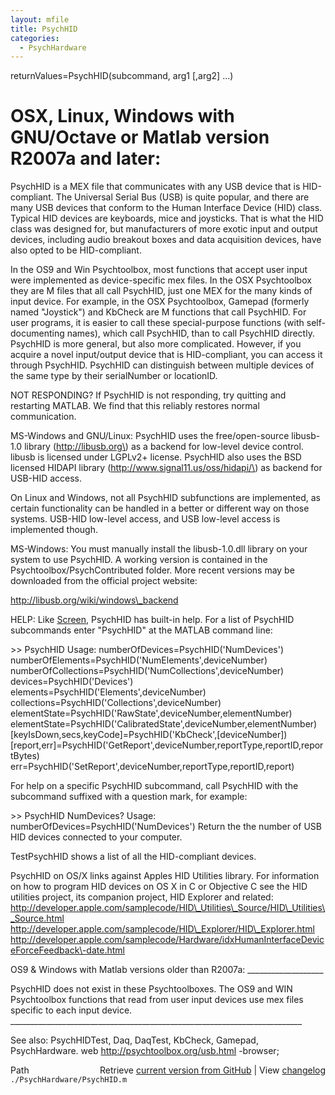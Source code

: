 ```yaml
---
layout: mfile
title: PsychHID
categories:
  - PsychHardware
---
```



returnValues=PsychHID\(subcommand, arg1 \[,arg2\] ...\)

# OSX, Linux, Windows with GNU/Octave or Matlab version R2007a and later:

PsychHID is a MEX file that communicates with any USB device that
is HID\-compliant. The Universal Serial Bus \(USB\) is quite popular, and
there are many USB devices that conform to the Human Interface Device
\(HID\) class.  Typical HID devices are keyboards, mice and joysticks. That
is what the HID class was designed for, but manufacturers of more exotic
input and output devices, including audio breakout boxes and data
acquisition devices, have also opted to be HID\-compliant.

In the OS9 and Win Psychtoolbox, most functions that accept user input
were implemented as device\-specific mex files. In the OSX Psychtoolbox
they are M files that all call PsychHID, just one MEX for the many kinds
of input device.  For example, in the OSX Psychtoolbox, Gamepad \(formerly
named "Joystick"\) and KbCheck are M functions that call PsychHID.  For
user programs, it is easier to call these special\-purpose functions \(with
self\-documenting names\), which call PsychHID, than to call PsychHID
directly. PsychHID is more general, but also more complicated. However,
if you acquire a novel input/output device that is HID\-compliant, you can
access it through PsychHID. PsychHID can distinguish between multiple
devices of the same type by their serialNumber or locationID.

NOT RESPONDING? If PsychHID is not responding, try quitting and
restarting MATLAB. We find that this reliably restores normal
communication.

MS\-Windows and GNU/Linux: PsychHID uses the free/open\-source libusb\-1.0
library \(http://libusb.org\) as a backend for low\-level device control.
libusb is licensed under LGPLv2\+ license. PsychHID also uses the BSD
licensed HIDAPI library \(http://www.signal11.us/oss/hidapi/\) as backend
for USB\-HID access.

On Linux and Windows, not all PsychHID subfunctions are implemented, as
certain functionality can be handled in a better or different way on
those systems. USB\-HID low\-level access, and USB low\-level access is
implemented though.

MS\-Windows: You must manually install the libusb\-1.0.dll library on your
system to use PsychHID. A working version is contained in the
Psychtoolbox/PsychContributed folder. More recent versions may be
downloaded from the official project website:

http://libusb.org/wiki/windows\_backend

HELP: Like [Screen](/docs/Screen), PsychHID has built\-in help. For a list of PsychHID
subcommands enter "PsychHID" at the MATLAB command line:

\>\> PsychHID
Usage:
numberOfDevices=PsychHID\('NumDevices'\)
numberOfElements=PsychHID\('NumElements',deviceNumber\)
numberOfCollections=PsychHID\('NumCollections',deviceNumber\)
devices=PsychHID\('Devices'\)
elements=PsychHID\('Elements',deviceNumber\)
collections=PsychHID\('Collections',deviceNumber\)
elementState=PsychHID\('RawState',deviceNumber,elementNumber\)
elementState=PsychHID\('CalibratedState',deviceNumber,elementNumber\)
\[keyIsDown,secs,keyCode\]=PsychHID\('KbCheck',\[deviceNumber\]\)
\[report,err\]=PsychHID\('GetReport',deviceNumber,reportType,reportID,reportBytes\)
err=PsychHID\('SetReport',deviceNumber,reportType,reportID,report\)

For help on a specific PsychHID subcommand, call PsychHID with the
subcommand suffixed with a question mark, for example:

  \>\> PsychHID NumDevices?
  Usage:
  numberOfDevices=PsychHID\('NumDevices'\)
  Return the the number of USB HID devices connected to your computer.

TestPsychHID shows a list of all the HID\-compliant devices.

PsychHID on OS/X links against Apples HID Utilities library.  For information on
how to program HID devices on OS X in C or Objective C see the HID
utilities project, its companion project, HID Explorer and related:
http://developer.apple.com/samplecode/HID\_Utilities\_Source/HID\_Utilities\_Source.html
http://developer.apple.com/samplecode/HID\_Explorer/HID\_Explorer.html
http://developer.apple.com/samplecode/Hardware/idxHumanInterfaceDeviceForceFeedback\-date.html

OS9 & Windows with Matlab versions older than R2007a: \_\_\_\_\_\_\_\_\_\_\_\_\_\_\_\_\_\_\_

PsychHID does not exist in these Psychtoolboxes.  The OS9 and
WIN Psychtoolbox functions that read from user input devices use mex
files specific to each input device.
\_\_\_\_\_\_\_\_\_\_\_\_\_\_\_\_\_\_\_\_\_\_\_\_\_\_\_\_\_\_\_\_\_\_\_\_\_\_\_\_\_\_\_\_\_\_\_\_\_\_\_\_\_\_\_\_\_\_\_\_\_\_\_\_\_\_\_\_\_\_\_\_\_

See also: PsychHIDTest, Daq, DaqTest, KbCheck, Gamepad, PsychHardware.
web http://psychtoolbox.org/usb.html \-browser;


<div class="code_header" style="text-align:right;">
  <span style="float:left;">Path&nbsp;&nbsp;</span> <span class="counter">Retrieve <a href=
  "https://raw.github.com/Psychtoolbox-3/Psychtoolbox-3/beta/./PsychHardware/PsychHID.m">current version from GitHub</a> | View <a href=
  "https://github.com/Psychtoolbox-3/Psychtoolbox-3/commits/beta/./PsychHardware/PsychHID.m">changelog</a></span>
</div>
<div class="code">
  <code>./PsychHardware/PsychHID.m</code>
</div>
